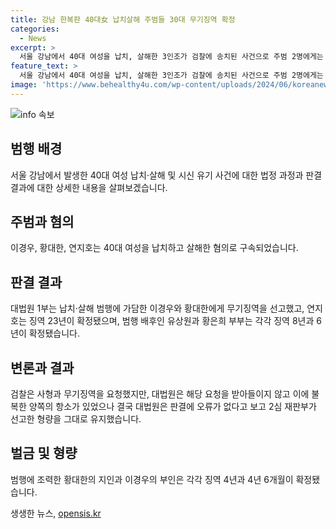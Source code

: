 ```yaml
---
title: 강남 한복판 40대女 납치살해 주범들 30대 무기징역 확정
categories:
  - News
excerpt: >
  서울 강남에서 40대 여성을 납치, 살해한 3인조가 검찰에 송치된 사건으로 주범 2명에게는 무기징역이 확정됐고, 나머지 가담자들도 각기 다른 형량이 선고됐다. 유상원·황은희 부부의 경우 강도 범행을 공모했지만 살해 의도를 갖지 않았다는 이유로 인정받아 강도치사죄를 받지 않았다. 대법원은 주심과 이견이 없어 재판부의 형량을 유지했다. 사건의 동향과 범행 배후의 인물들에 대한 형량 등을 상세히 다루고 있다.
feature_text: >
  서울 강남에서 40대 여성을 납치, 살해한 3인조가 검찰에 송치된 사건으로 주범 2명에게는 무기징역이 확정됐고, 나머지 가담자들도 각기 다른 형량이 선고됐다. 유상원·황은희 부부의 경우 강도 범행을 공모했지만 살해 의도를 갖지 않았다는 이유로 인정받아 강도치사죄를 받지 않았다. 대법원은 주심과 이견이 없어 재판부의 형량을 유지했다. 사건의 동향과 범행 배후의 인물들에 대한 형량 등을 상세히 다루고 있다.
image: 'https://www.behealthy4u.com/wp-content/uploads/2024/06/koreanews.jpg'
---
```


<p><img src="https://www.behealthy4u.com/wp-content/uploads/2024/06/koreanews.jpg" alt="info 속보" /></p>

<h2 data-ke-size="size26">범행 배경</h2>

<p data-ke-size="size16">서울 강남에서 발생한 40대 여성 납치·살해 및 시신 유기 사건에 대한 법정 과정과 판결 결과에 대한 상세한 내용을 살펴보겠습니다.</p>

<h2 data-ke-size="size26">주범과 혐의</h2>

<p data-ke-size="size16">이경우, 황대한, 연지호는 40대 여성을 납치하고 살해한 혐의로 구속되었습니다.</p>

<h2 data-ke-size="size26">판결 결과</h2>

<p data-ke-size="size16">대법원 1부는 납치·살해 범행에 가담한 이경우와 황대한에게 무기징역을 선고했고, 연지호는 징역 23년이 확정됐으며, 범행 배후인 유상원과 황은희 부부는 각각 징역 8년과 6년이 확정됐습니다.</p>

<h2 data-ke-size="size26">변론과 결과</h2>

<p data-ke-size="size16">검찰은 사형과 무기징역을 요청했지만, 대법원은 해당 요청을 받아들이지 않고 이에 불복한 양쪽의 항소가 있었으나 결국 대법원은 판결에 오류가 없다고 보고 2심 재판부가 선고한 형량을 그대로 유지했습니다.</p>

<h2 data-ke-size="size26">벌금 및 형량</h2>

<p data-ke-size="size16">범행에 조력한 황대한의 지인과 이경우의 부인은 각각 징역 4년과 4년 6개월이 확정됐습니다.</p>
생생한 뉴스, <a href="https://opensis.kr" rel="dofollow">opensis.kr</a>


